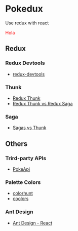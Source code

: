<style>
    #div { color: red }
</style>
# Pokedux
Use redux with react

<p id="div">
Hola
</p>

## Redux
### Redux Devtools
- [redux-devtools](https://github.com/reduxjs/redux-devtools/tree/main/extension#installation)

### Thunk
- [Redux Thunk](https://www.digitalocean.com/community/tutorials/redux-redux-thunk)
- [Redux Thunk vs Redux Saga](https://www.eternussolutions.com/2020/12/21/redux-thunk-redux-saga/)

### Saga
- [Sagas vs Thunk](https://www.paradigmadigital.com/dev/sagas-vs-thunk/)

## Others
### Trird-party APIs
- [PokeApi](https://pokeapi.co/)

### Palette Colors
- [colorhunt](https://colorhunt.co/palettes/dark)
- [coolors](https://coolors.co/)

### Ant Design
- [Ant Design - React](https://ant.design/docs/react/introduce)
